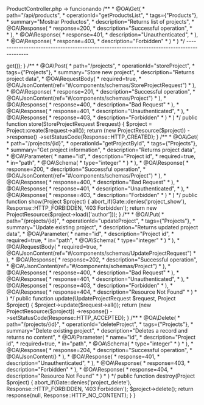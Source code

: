 ProductController.php → funcionando
    /**
     * @OA\Get(
     *      path="/api/products",
     *      operationId="getProductsList",
     *      tags={"Products"},
     *      summary="Mostrar Productos",
     *      description="Returns list of projects",
     *      @OA\Response(
     *          response=200,
     *          description="Successful operation",     *              
     *       ),
     *      @OA\Response(
     *          response=401,
     *          description="Unauthenticated",
     *      ),
     *      @OA\Response(
     *          response=403,
     *          description="Forbidden"
     *      )
     *     )
    */
    -------------------------------------------------------------------------------------------


<?php
class ProjectsApiController extends Controller
{
    /**
     * @OA\Get(
     *      path="/projects",
     *      operationId="getProjectsList",
     *      tags={"Projects"},
     *      summary="Get list of projects",
     *      description="Returns list of projects",
     *      @OA\Response(
     *          response=200,
     *          description="Successful operation",
     *          @OA\JsonContent(ref="#/components/schemas/ProjectResource")
     *       ),
     *      @OA\Response(
     *          response=401,
     *          description="Unauthenticated",
     *      ),
     *      @OA\Response(
     *          response=403,
     *          description="Forbidden"
     *      )
     *     )
    */
    public function index()
    {
        abort_if(Gate::denies('project_access'), Response::HTTP_FORBIDDEN, '403 Forbidden');

        return new ProjectResource(Project::with(['author'])->get());
    }

    /**
     * @OA\Post(
     *      path="/projects",
     *      operationId="storeProject",
     *      tags={"Projects"},
     *      summary="Store new project",
     *      description="Returns project data",
     *      @OA\RequestBody(
     *          required=true,
     *          @OA\JsonContent(ref="#/components/schemas/StoreProjectRequest")
     *      ),
     *      @OA\Response(
     *          response=201,
     *          description="Successful operation",
     *          @OA\JsonContent(ref="#/components/schemas/Project")
     *       ),
     *      @OA\Response(
     *          response=400,
     *          description="Bad Request"
     *      ),
     *      @OA\Response(
     *          response=401,
     *          description="Unauthenticated",
     *      ),
     *      @OA\Response(
     *          response=403,
     *          description="Forbidden"
     *      )
     * )
     */
    public function store(StoreProjectRequest $request)
    {
        $project = Project::create($request->all());

        return (new ProjectResource($project))
            ->response()
            ->setStatusCode(Response::HTTP_CREATED);
    }

    /**
     * @OA\Get(
     *      path="/projects/{id}",
     *      operationId="getProjectById",
     *      tags={"Projects"},
     *      summary="Get project information",
     *      description="Returns project data",
     *      @OA\Parameter(
     *          name="id",
     *          description="Project id",
     *          required=true,
     *          in="path",
     *          @OA\Schema(
     *              type="integer"
     *          )
     *      ),
     *      @OA\Response(
     *          response=200,
     *          description="Successful operation",
     *          @OA\JsonContent(ref="#/components/schemas/Project")
     *       ),
     *      @OA\Response(
     *          response=400,
     *          description="Bad Request"
     *      ),
     *      @OA\Response(
     *          response=401,
     *          description="Unauthenticated",
     *      ),
     *      @OA\Response(
     *          response=403,
     *          description="Forbidden"
     *      )
     * )
     */
    public function show(Project $project)
    {
        abort_if(Gate::denies('project_show'), Response::HTTP_FORBIDDEN, '403 Forbidden');

        return new ProjectResource($project->load(['author']));
    }

    /**
     * @OA\Put(
     *      path="/projects/{id}",
     *      operationId="updateProject",
     *      tags={"Projects"},
     *      summary="Update existing project",
     *      description="Returns updated project data",
     *      @OA\Parameter(
     *          name="id",
     *          description="Project id",
     *          required=true,
     *          in="path",
     *          @OA\Schema(
     *              type="integer"
     *          )
     *      ),
     *      @OA\RequestBody(
     *          required=true,
     *          @OA\JsonContent(ref="#/components/schemas/UpdateProjectRequest")
     *      ),
     *      @OA\Response(
     *          response=202,
     *          description="Successful operation",
     *          @OA\JsonContent(ref="#/components/schemas/Project")
     *       ),
     *      @OA\Response(
     *          response=400,
     *          description="Bad Request"
     *      ),
     *      @OA\Response(
     *          response=401,
     *          description="Unauthenticated",
     *      ),
     *      @OA\Response(
     *          response=403,
     *          description="Forbidden"
     *      ),
     *      @OA\Response(
     *          response=404,
     *          description="Resource Not Found"
     *      )
     * )
     */
    public function update(UpdateProjectRequest $request, Project $project)
    {
        $project->update($request->all());

        return (new ProjectResource($project))
            ->response()
            ->setStatusCode(Response::HTTP_ACCEPTED);
    }

    /**
     * @OA\Delete(
     *      path="/projects/{id}",
     *      operationId="deleteProject",
     *      tags={"Projects"},
     *      summary="Delete existing project",
     *      description="Deletes a record and returns no content",
     *      @OA\Parameter(
     *          name="id",
     *          description="Project id",
     *          required=true,
     *          in="path",
     *          @OA\Schema(
     *              type="integer"
     *          )
     *      ),
     *      @OA\Response(
     *          response=204,
     *          description="Successful operation",
     *          @OA\JsonContent()
     *       ),
     *      @OA\Response(
     *          response=401,
     *          description="Unauthenticated",
     *      ),
     *      @OA\Response(
     *          response=403,
     *          description="Forbidden"
     *      ),
     *      @OA\Response(
     *          response=404,
     *          description="Resource Not Found"
     *      )
     * )
     */
    public function destroy(Project $project)
    {
        abort_if(Gate::denies('project_delete'), Response::HTTP_FORBIDDEN, '403 Forbidden');

        $project->delete();

        return response(null, Response::HTTP_NO_CONTENT);
    }
}